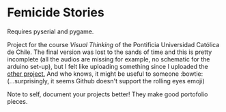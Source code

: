 # Femicide Stories

Requires pyserial and pygame.

Project for the course *Visual Thinking* of the Pontificia Universidad Católica de Chile. The final version was lost to the sands of time and this is pretty incomplete (all the audios are missing for example, no schematic for the arduino set-up), but I felt like uploading something since I uploaded the [other project.](https://github.com/aecanales/aecanales.github.io/) And who knows, it might be useful to someone :bowtie: (...surprisingly, it seems Github doesn't support the rolling eyes emoji) 

Note to self, document your projects better! They make good portofolio pieces.

